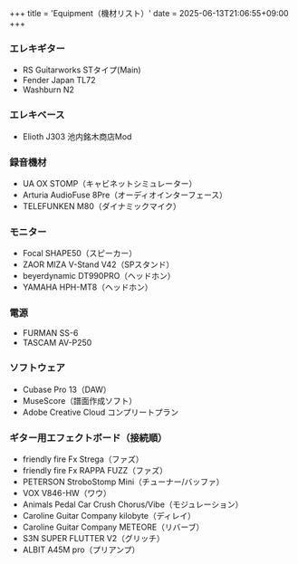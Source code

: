 +++
title = 'Equipment（機材リスト）'
date = 2025-06-13T21:06:55+09:00
+++

### エレキギター
- RS Guitarworks STタイプ(Main)
- Fender Japan TL72
- Washburn N2

### エレキベース
- Elioth J303 池内銘木商店Mod

### 録音機材
- UA OX STOMP（キャビネットシミュレーター）
- Arturia AudioFuse 8Pre（オーディオインターフェース）
- TELEFUNKEN M80（ダイナミックマイク）

### モニター
- Focal SHAPE50（スピーカー）
- ZAOR MIZA V-Stand V42（SPスタンド）
- beyerdynamic DT990PRO（ヘッドホン）
- YAMAHA HPH-MT8（ヘッドホン）

### 電源
- FURMAN SS-6
- TASCAM AV-P250

### ソフトウェア
- Cubase Pro 13（DAW）
- MuseScore（譜面作成ソフト）
- Adobe Creative Cloud コンプリートプラン

### ギター用エフェクトボード（接続順）
- friendly fire Fx Strega（ファズ）
- friendly fire Fx RAPPA FUZZ（ファズ）
- PETERSON StroboStomp Mini（チューナー/バッファ）
- VOX V846-HW（ワウ）
- Animals Pedal Car Crush Chorus/Vibe（モジュレーション）
- Caroline Guitar Company kilobyte（ディレイ）
- Caroline Guitar Company METEORE（リバーブ）
- S3N SUPER FLUTTER V2（グリッチ）
- ALBIT A45M pro（プリアンプ）